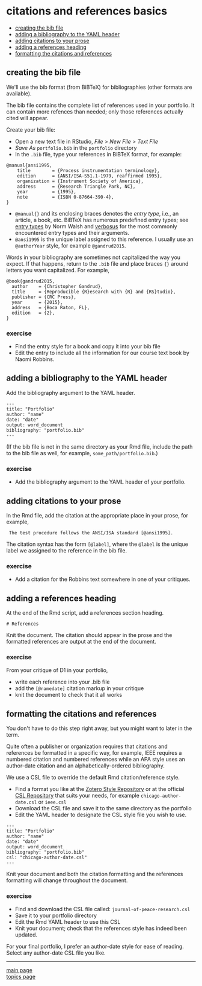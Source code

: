 citations and references basics
================

-   [creating the bib file](#creating-the-bib-file)
-   [adding a bibliography to the YAML header](#adding-a-bibliography-to-the-yaml-header)
-   [adding citations to your prose](#adding-citations-to-your-prose)
-   [adding a references heading](#adding-a-references-heading)
-   [formatting the citations and references](#formatting-the-citations-and-references)

creating the bib file
---------------------

We'll use the bib format (from BiBTeX) for bibliographies (other formats are available).

The bib file contains the complete list of references used in your portfolio. It can contain more refences than needed; only those references actually cited will appear.

Create your bib file:

-   Open a new text file in RStudio, *File* &gt; *New File* &gt; *Text File*
-   *Save As* `portfolio.bib` in the `portfolio` directory
-   In the `.bib` file, type your references in BiBTeX format, for example:

<pre class="r"><code>@manual{ansi1995,
    title        = {Process instrumentation terminology},
    edition      = {ANSI/ISA-S51.1-1979, reaffirmed 1995},
    organization = {Instrument Society of America},
    address      = {Research Triangle Park, NC},
    year         = {1995},
    note         = {ISBN 0-87664-390-4},
}</code></pre>
-   `@manual{}` and its enclosing braces denotes the *entry type*, i.e., an article, a book, etc. BiBTeX has numerous predefined entry types; see [entry types](https://nwalsh.com/tex/texhelp/bibtx-7.html) by Norm Walsh and [verbosus](https://verbosus.com/bibtex-style-examples.html) for the most commonly encountered entry types and their arguments.
-   `@ansi1995` is the unique label assigned to this reference. I usually use an `@authorYear` style, for example `@gandrud2015`.

Words in your bibliography are sometimes not capitalized the way you expect. If that happens, return to the `.bib` file and place braces `{}` around letters you want capitalized. For example,

    @book{gandrud2015,
      author    = {Christopher Gandrud}, 
      title     = {Reproducible {R}esearch with {R} and {RS}tudio},
      publisher = {CRC Press},
      year      = {2015},
      address   = {Boca Raton, FL},
      edition   = {2},
    }

### exercise

-   Find the entry style for a book and copy it into your bib file
-   Edit the entry to include all the information for our course text book by Naomi Robbins.

adding a bibliography to the YAML header
----------------------------------------

Add the bibliography argument to the YAML header.

<pre class="r"><code>---
title: "Portfolio"
author: "name"
date: "date"
output: word_document
bibliography: "portfolio.bib"
---</code></pre>
(If the bib file is not in the same directory as your Rmd file, include the path to the bib file as well, for example, `some_path/portfolio.bib`.)

### exercise

-   Add the bibliography argument to the YAML header of your portfolio.

adding citations to your prose
------------------------------

In the Rmd file, add the citation at the appropriate place in your prose, for example,

<pre class="r"><code> The test procedure follows the ANSI/ISA standard [@ansi1995]. 
</code></pre>
The citation syntax has the form `[@label]`, where the `@label` is the unique label we assigned to the reference in the bib file.

### exercise

-   Add a citation for the Robbins text somewhere in one of your critiques.

adding a references heading
---------------------------

At the end of the Rmd script, add a references section heading.

<pre class="r"><code># References
</code></pre>
Knit the document. The citation should appear in the prose and the formatted references are output at the end of the document.

### exercise

From your critique of D1 in your portfolio,

-   write each reference into your .bib file
-   add the `[@namedate]` citation markup in your critique
-   knit the document to check that it all works

formatting the citations and references
---------------------------------------

You don't have to do this step right away, but you might want to later in the term.

Quite often a publisher or organization requires that citations and references be formatted in a specific way, for example, IEEE requires a numbered citation and numbered references while an APA style uses an author-date citation and an alphabetically-ordered bibliography.

We use a CSL file to override the default Rmd citation/reference style.

-   Find a format you like at the [Zotero Style Repository](https://www.zotero.org/styles) or at the official [CSL Repository](https://github.com/citation-style-language/styles) that suits your needs, for example `chicago-author-date.csl` or `ieee.csl`
-   Download the CSL file and save it to the same directory as the portfolio
-   Edit the YAML header to designate the CSL style file you wish to use.

<pre class="r"><code>---
title: "Portfolio"
author: "name"
date: "date"
output: word_document
bibliography: "portfolio.bib"
csl: "chicago-author-date.csl"
---</code></pre>
Knit your document and both the citation formatting and the references formatting will change throughout the document.

### exercise

-   Find and download the CSL file called: `journal-of-peace-research.csl`
-   Save it to your portfolio directory
-   Edit the Rmd YAML header to use this CSL
-   Knit your document; check that the references style has indeed been updated.

For your final portfolio, I prefer an author-date style for ease of reading. Select any author-date CSL file you like.

------------------------------------------------------------------------

[main page](../README.md)<br> [topics page](../README-by-topic.md)
